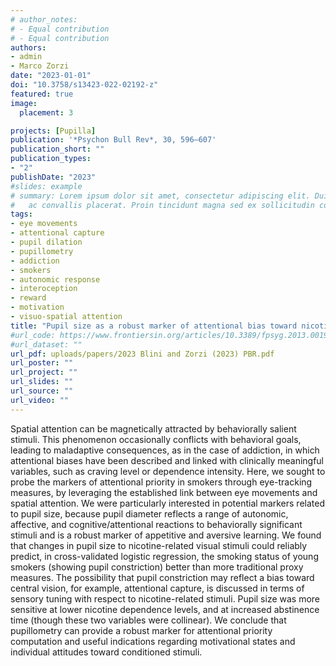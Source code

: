 ```yaml
---
# author_notes:
# - Equal contribution
# - Equal contribution
authors:
- admin
- Marco Zorzi
date: "2023-01-01"
doi: "10.3758/s13423-022-02192-z"
featured: true
image:
  placement: 3

projects: [Pupilla]
publication: '*Psychon Bull Rev*, 30, 596–607'
publication_short: ""
publication_types:
- "2"
publishDate: "2023"
#slides: example
# summary: Lorem ipsum dolor sit amet, consectetur adipiscing elit. Duis posuere tellus
#   ac convallis placerat. Proin tincidunt magna sed ex sollicitudin condimentum.
tags:
- eye movements
- attentional capture
- pupil dilation
- pupillometry
- addiction
- smokers
- autonomic response 
- interoception
- reward 
- motivation 
- visuo-spatial attention
title: "Pupil size as a robust marker of attentional bias toward nicotine-related stimuli in smokers"
#url_code: https://www.frontiersin.org/articles/10.3389/fpsyg.2013.00190/full
#url_dataset: ""
url_pdf: uploads/papers/2023 Blini and Zorzi (2023) PBR.pdf
url_poster: ""
url_project: ""
url_slides: ""
url_source: ""
url_video: ""
---
```


Spatial attention can be magnetically attracted by behaviorally salient stimuli. This phenomenon occasionally conflicts with behavioral goals, leading to maladaptive consequences, as in the case of addiction, in which attentional biases have been described and linked with clinically meaningful variables, such as craving level or dependence intensity. Here, we sought to probe the markers of attentional priority in smokers through eye-tracking measures, by leveraging the established link between eye movements and spatial attention. We were particularly interested in potential markers related to pupil size, because pupil diameter reflects a range of autonomic, affective, and cognitive/attentional reactions to behaviorally significant stimuli and is a robust marker of appetitive and aversive learning. We found that changes in pupil size to nicotine-related visual stimuli could reliably predict, in cross-validated logistic regression, the smoking status of young smokers (showing pupil constriction) better than more traditional proxy measures. The possibility that pupil constriction may reflect a bias toward central vision, for example, attentional capture, is discussed in terms of sensory tuning with respect to nicotine-related stimuli. Pupil size was more sensitive at lower nicotine dependence levels, and at increased abstinence time (though these two variables were collinear). We conclude that pupillometry can provide a robust marker for attentional priority computation and useful indications regarding motivational states and individual attitudes toward conditioned stimuli.